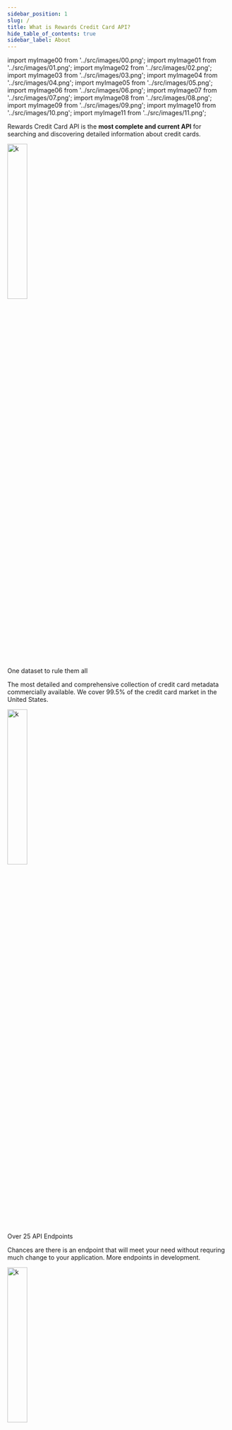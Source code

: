 ```yaml
---
sidebar_position: 1
slug: /
title: What is Rewards Credit Card API?
hide_table_of_contents: true
sidebar_label: About
---
```


import myImage00 from '../src/images/00.png';
import myImage01 from '../src/images/01.png';
import myImage02 from '../src/images/02.png';
import myImage03 from '../src/images/03.png';
import myImage04 from '../src/images/04.png';
import myImage05 from '../src/images/05.png';
import myImage06 from '../src/images/06.png';
import myImage07 from '../src/images/07.png';
import myImage08 from '../src/images/08.png';
import myImage09 from '../src/images/09.png';
import myImage10 from '../src/images/10.png';
import myImage11 from '../src/images/11.png';


Rewards Credit Card API is the **most complete and current API** for searching and discovering detailed information about credit cards. 


<div class="card-container">

<div class="my-card">
<div class='card-icon-row'>
<img src={myImage00} alt="k" width="30%" height="30%" />
</div>
<p class="card-heading"> One dataset to rule them all</p>
 <p class="card-paragraph"> The most detailed and comprehensive collection of credit card metadata commercially available. We cover 99.5% of the credit card market in the United States.</p>
</div>

<div class="my-card">
<div class='card-icon-row'>
<img src={myImage02} alt="k" width="30%" height="30%" />
</div>
<p class="card-heading"> Over 25 API Endpoints</p>
 <p class="card-paragraph"> Chances are there is an endpoint that will meet your need without requring much change to your application. More endpoints in development.</p>
</div>

<div class="my-card">
<div class='card-icon-row'>
<img src={myImage06} alt="k" width="30%" height="30%" />
</div>
<p class="card-heading"> Complete list of credit card spend categories</p>
 <p class="card-paragraph"> Want to know which cards offer 3% on dining? Are there any limits or caveats? We have the most complete dataset of credit card spend bonus category information. </p>
</div>


<div class="my-card">
<div class='card-icon-row'>
<img src={myImage01} width="30%" height="30%" />
</div>
<p class="card-heading">Custom endpoints</p>
 <p class="card-paragraph"> Can't find an endpoint that meets your needs? Let us know and we'll work on a solution that does! Want a card or two added? No problem, we'll get it in there within a day.</p>
</div>

<div class="my-card">
<div class='card-icon-row'>
<img src={myImage08} width="30%" height="30%" />
</div>
<p class="card-heading"> Tech Support </p>
 <p class="card-paragraph">With so much data available it can quite overwhelming, send us an email and we'll get right back to you with whatever question you have.</p>
</div>

<div class="my-card">
<div class='card-icon-row'>
<img src={myImage07} width="30%" height="30%" />
</div>
<p class="card-heading">Find the best sign-up bonuses</p>
 <p class="card-paragraph">Our sign-up bonus endpoints give you the ability to search through bank's offerings for airline miles, hotel point, and cash bonuses.</p>
</div>


<div class="my-card">
<div class='card-icon-row'>
<img src={myImage10} width="30%" height="30%" />
</div>
<p class="card-heading">Simple REST API</p>
 <p class="card-paragraph">Our API is organized around REST, and allows for very simple integrations with your application. We are constantly improving the API to add more features and data points.</p>
</div>



<div class="my-card">
<div class='card-icon-row'>
<img src={myImage04} width="30%" height="30%" />
</div>
<p class="card-heading">Card image</p>
 <p class="card-paragraph">We have images for over 95% of the cards. We also host the images on our servers so there's no need to be concerned about bad links.</p>
</div>



<div class="my-card">
<div class='card-icon-row'>
<img src={myImage09} width="30%" height="30%" />
</div>
<p class="card-heading">Bank and Credit Union Data</p>
 <p class="card-paragraph">In addition to credit card data we offer bank data pulled direct from the FDIC and credit union data sourced from the NCUA.</p>
</div>


<div class="my-card">
<div class='card-icon-row'>
<img src={myImage03} width="30%" height="30%" />
</div>
<p class="card-heading">Individual card details </p>
 <p class="card-paragraph">Our card detail endpoint provides everything you want to know about a card - from obscure credits to sign-up bonus to annual spend bonuses to individual card url's.</p>
</div>

<div class="my-card">
<div class='card-icon-row'>
<img src={myImage11} width="30%" height="30%" />
</div>
<p class="card-heading">Partnership with Microsoft Azure</p>
 <p class="card-paragraph">We run on Microsoft Azure and have been working with Microsoft for over 20 years. Because of this we have four-nines availability - 99.99% uptime</p>
</div>

<div class="my-card">
<div class='card-icon-row'>
<img src={myImage05} width="30%" height="30%" />
</div>
<p class="card-heading">Updates daily</p>
 <p class="card-paragraph">The credit card space is constantly evolving and changing - our processes catch these updates daily and refresh your data.</p>
</div>





</div>

